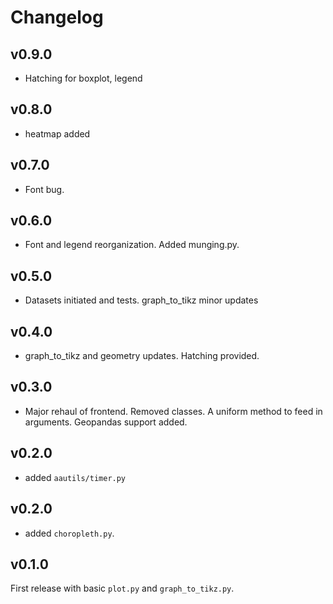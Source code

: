# Changelog

## v0.9.0
* Hatching for boxplot, legend

## v0.8.0
* heatmap added

## v0.7.0
* Font bug.

## v0.6.0
* Font and legend reorganization. Added munging.py.

## v0.5.0
* Datasets initiated and tests. graph_to_tikz minor updates

## v0.4.0
* graph_to_tikz and geometry updates. Hatching provided.

## v0.3.0
* Major rehaul of frontend. Removed classes. A uniform method to feed in
  arguments. Geopandas support added.

## v0.2.0
* added ``aautils/timer.py``

## v0.2.0
* added ``choropleth.py``.

## v0.1.0
First release with basic ``plot.py`` and ``graph_to_tikz.py``.
